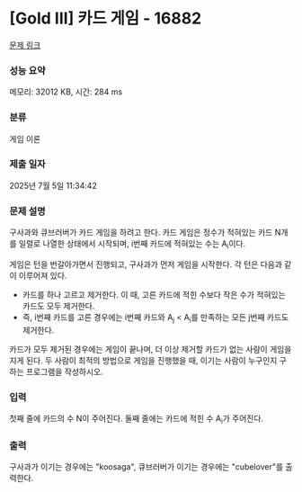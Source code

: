 # [Gold III] 카드 게임 - 16882 

[문제 링크](https://www.acmicpc.net/problem/16882) 

### 성능 요약

메모리: 32012 KB, 시간: 284 ms

### 분류

게임 이론

### 제출 일자

2025년 7월 5일 11:34:42

### 문제 설명

<p>구사과와 큐브러버가 카드 게임을 하려고 한다. 카드 게임은 정수가 적혀있는 카드 N개를 일렬로 나열한 상태에서 시작되며, i번째 카드에 적혀있는 수는 A<sub>i</sub>이다.</p>

<p>게임은 턴을 번갈아가면서 진행되고, 구사과가 먼저 게임을 시작한다. 각 턴은 다음과 같이 이루어져 있다.</p>

<ul>
	<li>카드를 하나 고르고 제거한다. 이 때, 고른 카드에 적힌 수보다 작은 수가 적혀있는 카드도 모두 제거한다.</li>
	<li>즉, i번째 카드를 고른 경우에는 i번째 카드와 A<sub>j</sub> < A<sub>i</sub>를 만족하는 모든 j번째 카드도 제거한다.</li>
</ul>

<p>카드가 모두 제거된 경우에는 게임이 끝나며, 더 이상 제거할 카드가 없는 사람이 게임을 지게 된다. 두 사람이 최적의 방법으로 게임을 진행했을 때, 이기는 사람이 누구인지 구하는 프로그램을 작성하시오.</p>

### 입력 

 <p>첫째 줄에 카드의 수 N이 주어진다. 둘째 줄에는 카드에 적힌 수 A<sub>i</sub>가 주어진다.</p>

### 출력 

 <p>구사과가 이기는 경우에는 "koosaga", 큐브러버가 이기는 경우에는 "cubelover"를 출력한다.</p>

